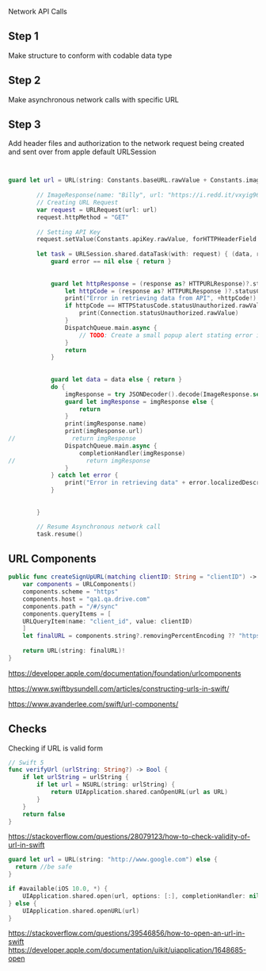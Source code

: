 Network API Calls



## Step 1

Make structure to conform with codable data type


## Step 2
Make asynchronous network calls with specific URL

## Step 3
Add header files and authorization to the network request being created and sent over from apple default URLSession



```swift


guard let url = URL(string: Constants.baseURL.rawValue + Constants.image.rawValue + value) else { return  }
        
        // ImageResponse(name: "Billy", url: "https://i.redd.it/vxyig96zgfh61.png", type: "png", width: 400, height: 400)
        // Creating URL Request
        var request = URLRequest(url: url)
        request.httpMethod = "GET"
        
        // Setting API Key
        request.setValue(Constants.apiKey.rawValue, forHTTPHeaderField: Constants.apiHeader.rawValue)
        
        let task = URLSession.shared.dataTask(with: request) { (data, response, error) in
            guard error == nil else { return }
            
            
            guard let httpResponse = (response as? HTTPURLResponse)?.statusCode, httpResponse == HTTPStatusCode.statusSuccess.rawValue else {
                let httpCode = (response as? HTTPURLResponse )?.statusCode
                print("Error in retrieving data from API", +httpCode!)
                if httpCode == HTTPStatusCode.statusUnauthorized.rawValue {
                    print(Connection.statusUnauthorized.rawValue)
                }
                DispatchQueue.main.async {
                    // TODO: Create a small popup alert stating error in retrieving data so the user is informed with the process.
                }
                return
            }
            
            
            guard let data = data else { return }
            do {
                imgResponse = try JSONDecoder().decode(ImageResponse.self, from: data)
                guard let imgResponse = imgResponse else {
                    return
                }
                print(imgResponse.name)
                print(imgResponse.url)
//                return imgResponse
                DispatchQueue.main.async {
                    completionHandler(imgResponse)
//                    return imgResponse
                }
            } catch let error {
                print("Error in retrieving data" + error.localizedDescription)
            }
            
            
        }

        // Resume Asynchronous network call
        task.resume()


```


## URL Components

```swift
public func createSignUpURL(matching clientID: String = "clientID") -> URL {
	var components = URLComponents()
	components.scheme = "https"
	components.host = "qa1.qa.drive.com"
	components.path = "/#/sync"
	components.queryItems = [
	URLQueryItem(name: "client_id", value: clientID)
	]
	let finalURL = components.string?.removingPercentEncoding ?? "https://qa1.qa.drive.com/#/sync?client_id=clientID"
	
	return URL(string: finalURL)!
}
```


https://developer.apple.com/documentation/foundation/urlcomponents

https://www.swiftbysundell.com/articles/constructing-urls-in-swift/

https://www.avanderlee.com/swift/url-components/



## Checks

Checking if URL is valid form

```swift
// Swift 5
func verifyUrl (urlString: String?) -> Bool {
    if let urlString = urlString {
        if let url = NSURL(string: urlString) {
            return UIApplication.shared.canOpenURL(url as URL)
        }
    }
    return false
}
```

https://stackoverflow.com/questions/28079123/how-to-check-validity-of-url-in-swift

```swift
guard let url = URL(string: "http://www.google.com") else {
  return //be safe
}

if #available(iOS 10.0, *) {
    UIApplication.shared.open(url, options: [:], completionHandler: nil)
} else {
    UIApplication.shared.openURL(url)
}
```

https://stackoverflow.com/questions/39546856/how-to-open-an-url-in-swift
https://developer.apple.com/documentation/uikit/uiapplication/1648685-open